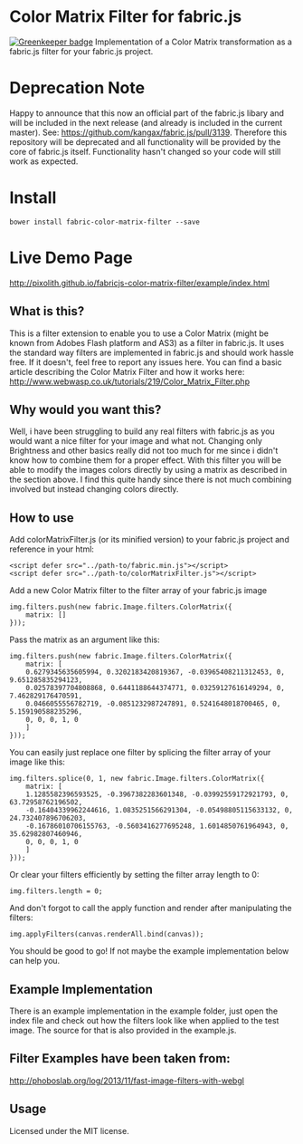 # Color Matrix Filter for fabric.js

[![Greenkeeper badge](https://badges.greenkeeper.io/pixolith/fabricjs-color-matrix-filter.svg)](https://greenkeeper.io/)
Implementation of a Color Matrix transformation as a fabric.js filter for your fabric.js project.

# Deprecation Note
Happy to announce that this now an official part of the fabric.js libary and will be included in the
next release (and already is included in the current master). See: https://github.com/kangax/fabric.js/pull/3139.
Therefore this repository will be deprecated and all functionality will be provided by the core of fabric.js itself.
Functionality hasn't changed so your code will still work as expected.

# Install
```
bower install fabric-color-matrix-filter --save
```

# Live Demo Page
http://pixolith.github.io/fabricjs-color-matrix-filter/example/index.html

## What is this?
This is a filter extension to enable you to use a Color Matrix (might be known from Adobes Flash platform and AS3) as a filter in fabric.js.
It uses the standard way filters are implemented in fabric.js and should work hassle free. If it doesn't, feel free to report
any issues here.
You can find a basic article describing the Color Matrix Filter and how it works here:
http://www.webwasp.co.uk/tutorials/219/Color_Matrix_Filter.php

## Why would you want this?
Well, i have been struggling to build any real filters with fabric.js as you would want a nice filter for your image and what not.
Changing only Brightness and other basics really did not too much for me since i didn't know how to combine them for a proper
effect. With this filter you will be able to modify the images colors directly by using a matrix as described in the section above.
I find this quite handy since there is not much combining involved but instead changing colors directly.

## How to use
Add colorMatrixFilter.js (or its minified version) to your fabric.js project and reference in your html:
```
<script defer src="../path-to/fabric.min.js"></script>
<script defer src="../path-to/colorMatrixFilter.js"></script>
```

Add a new Color Matrix filter to the filter array of your fabric.js image
```
img.filters.push(new fabric.Image.filters.ColorMatrix({
    matrix: []
}));
```

Pass the matrix as an argument like this:
```
img.filters.push(new fabric.Image.filters.ColorMatrix({
    matrix: [
    0.6279345635605994, 0.3202183420819367, -0.03965408211312453, 0, 9.651285835294123,
    0.02578397704808868, 0.6441188644374771, 0.03259127616149294, 0, 7.462829176470591,
    0.0466055556782719, -0.0851232987247891, 0.5241648018700465, 0, 5.159190588235296,
    0, 0, 0, 1, 0
    ]
}));
```

You can easily just replace one filter by splicing the filter array of your image like this:
```
img.filters.splice(0, 1, new fabric.Image.filters.ColorMatrix({
    matrix: [
    1.1285582396593525, -0.3967382283601348, -0.03992559172921793, 0, 63.72958762196502,
    -0.16404339962244616, 1.0835251566291304, -0.05498805115633132, 0, 24.732407896706203,
    -0.16786010706155763, -0.5603416277695248, 1.6014850761964943, 0, 35.62982807460946,
    0, 0, 0, 1, 0
    ]
}));
```

Or clear your filters efficiently by setting the filter array length to 0:
```
img.filters.length = 0;
```

And don't forgot to call the apply function and render after manipulating the filters:
```
img.applyFilters(canvas.renderAll.bind(canvas));
```

You should be good to go! If not maybe the example implementation below can help you.

## Example Implementation
There is an example implementation in the example folder, just open the index file and check out how the filters look like
when applied to the test image. The source for that is also provided in the example.js.

## Filter Examples have been taken from:
http://phoboslab.org/log/2013/11/fast-image-filters-with-webgl

## Usage
Licensed under the MIT license.
